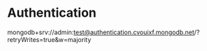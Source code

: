# Authentication
mongodb+srv://admin:test@authentication.cvouixf.mongodb.net/?retryWrites=true&w=majority